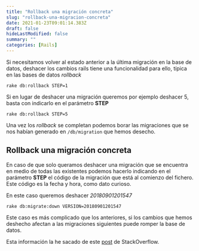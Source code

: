 ```yaml
---
title: "Rollback una migración concreta"
slug: "rollback-una-migracion-concreta"
date: 2021-01-23T09:01:14.383Z
draft: false
hideLastModified: false
summary: ""
categories: [Rails]
---
```



  Si necesitamos volver al estado anterior a la última migración en la base de
  datos, deshacer los cambios rails tiene una funcionalidad para ello, típica en
  las bases de datos *rollback*

```rails
rake db:rollback STEP=1
```

  Si en lugar de deshacer una migración queremos por ejemplo deshacer 5, basta
  con indicarlo en el parámetro __STEP__

```rails
rake db:rollback STEP=5
```

  Una vez los *rollback* se completan podemos borar las migraciones que se nos
  habían generado en `/db/migration` que hemos desecho.

Rollback una migración concreta
--------------------------------------------------------------------------------

  En caso de que solo queramos deshacer una migración que se encuentra en medio
  de todas las existentes podemos hacerlo indicando en el parámetro __STEP__ el
  código de la migración que está al comienzo del fichero. Este código es la
  fecha y hora, como dato curioso.

  En este caso queremos deshacer *20180901201547*

```rails
rake db:migrate:down VERSION=20180901201547
```

  Este caso es más complicado que los anteriores, si los cambios que hemos
  deshecho afectan a las migraciones siguientes puede romper la base de datos.

  Esta información la he sacado de este [post] de StackOverflow.

[post]: https://stackoverflow.com/questions/3647685/how-to-rollback-a-specific-migration

